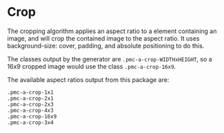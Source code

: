 # Crop

The cropping algorithm applies an aspect ratio to a element containing an image, and will crop the contained image to the aspect ratio. It uses background-size: cover, padding, and absolute positioning to do this. 

The classes output by the generator are `.pmc-a-crop-WIDTHxHEIGHT`, so a 16x9 cropped image would use the class `.pmc-a-crop-16x9`.

The available aspect ratios output from this package are:

```
.pmc-a-crop-1x1
.pmc-a-crop-2x1
.pmc-a-crop-2x3
.pmc-a-crop-4x3
.pmc-a-crop-16x9
.pmc-a-crop-3x4
```